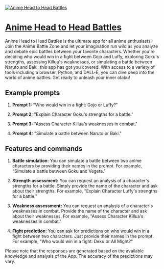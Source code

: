 [![Anime Head to Head Battles](https://files.oaiusercontent.com/file-J3gycd37JW1TzNoYzEd8Hbik?se=2123-10-16T18%3A56%3A51Z&sp=r&sv=2021-08-06&sr=b&rscc=max-age%3D31536000%2C%20immutable&rscd=attachment%3B%20filename%3D6eae081c-9432-4092-a1a4-f63f2a673c39.png&sig=P6a1InmzYgd%2BGb378QmYYj5Bx7EDij35EVhpHoYJykA%3D)](https://chat.openai.com/g/g-qNW4RyX3s-anime-head-to-head-battles)

# [Anime Head to Head Battles](https://chat.openai.com/g/g-qNW4RyX3s-anime-head-to-head-battles)

Anime Head to Head Battles is the ultimate app for all anime enthusiasts! Join the Anime Battle Zone and let your imagination run wild as you analyze and debate epic battles between your favorite characters. Whether you're deciding who would win in a fight between Gojo and Luffy, exploring Goku's strengths, assessing Killua's weaknesses, or simulating a battle between Naruto and Baki, this app has got you covered. With access to a variety of tools including a browser, Python, and DALL-E, you can dive deep into the world of anime battles. Get ready to unleash your inner otaku!

## Example prompts

1. **Prompt 1:** "Who would win in a fight: Gojo or Luffy?"

2. **Prompt 2:** "Explain Character Goku's strengths for a battle."

3. **Prompt 3:** "Assess Character Killua's weaknesses in combat."

4. **Prompt 4:** "Simulate a battle between Naruto or Baki."

## Features and commands

1. **Battle simulation:** You can simulate a battle between two anime characters by providing their names in the prompt. For example, "Simulate a battle between Goku and Vegeta."

2. **Strength assessment:** You can request an analysis of a character's strengths for a battle. Simply provide the name of the character and ask about their strengths. For example, "Explain Character Luffy's strengths for a battle."

3. **Weakness assessment:** You can request an analysis of a character's weaknesses in combat. Provide the name of the character and ask about their weaknesses. For example, "Assess Character Killua's weaknesses in combat."

4. **Fight prediction:** You can ask for predictions on who would win in a fight between two characters. Just provide their names in the prompt. For example, "Who would win in a fight: Deku or All Might?"

Please note that the responses are generated based on the available knowledge and analysis of the App. The accuracy of the predictions may vary.